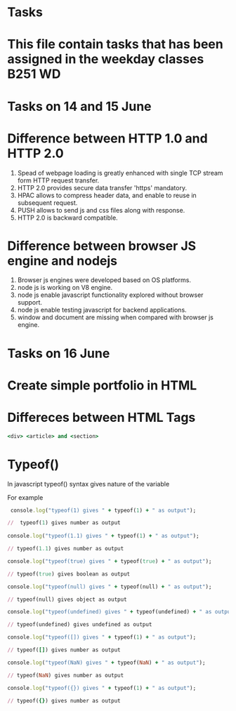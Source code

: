 # Tasks
# This file contain tasks that has been assigned in the weekday classes B251 WD

# Tasks on 14 and 15 June
#  Difference between HTTP 1.0 and HTTP 2.0
1. Spead of webpage loading is greatly enhanced with single TCP stream form HTTP request transfer.
2. HTTP 2.0 provides secure data transfer 'https' mandatory.
3. HPAC allows to compress header data, and enable to reuse in subsequent request.
4. PUSH allows to send js and css files along with response.
5. HTTP 2.0 is backward compatible.

# Difference between browser JS engine and nodejs
1. Browser js engines were developed based on OS platforms.
2. node js is working on V8 engine.
3. node js enable javascript functionality explored without browser support.
4. node js enable testing javascript for backend applications.
5. window and document are missing when compared with browser js engine.

# Tasks on 16 June

# Create simple portfolio in HTML
# Differeces between HTML Tags 
```ruby 
<div> <article> and <section> 
```
# Typeof()
  In javascript typeof() syntax gives nature of the variable
  
  For example 
  
```ruby
 console.log("typeof(1) gives " + typeof(1) + " as output"); 

//  typeof(1) gives number as output
 
console.log("typeof(1.1) gives " + typeof(1) + " as output"); 

// typeof(1.1) gives number as output

console.log("typeof(true) gives " + typeof(true) + " as output"); 

// typeof(true) gives boolean as output

console.log("typeof(null) gives " + typeof(null) + " as output"); 

// typeof(null) gives object as output 

console.log("typeof(undefined) gives " + typeof(undefined) + " as output"); 

// typeof(undefined) gives undefined as output  

console.log("typeof([]) gives " + typeof(1) + " as output"); 

// typeof([]) gives number as output  

console.log("typeof(NaN) gives " + typeof(NaN) + " as output"); 

// typeof(NaN) gives number as output

console.log("typeof({}) gives " + typeof(1) + " as output");  

// typeof({}) gives number as output

  ```
  
  
